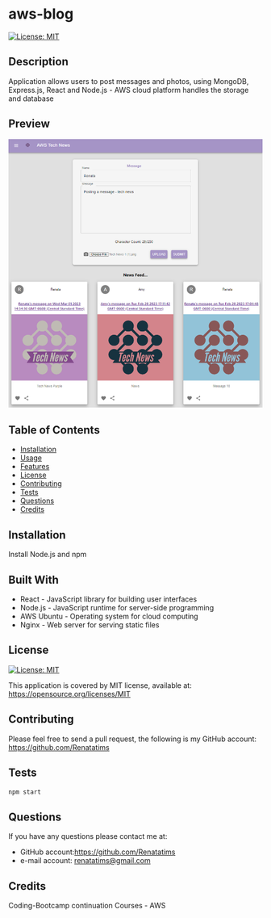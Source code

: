 # aws-blog
[![License: MIT](https://img.shields.io/badge/License-MIT-blue.svg)](https://opensource.org/licenses/MIT)

## Description

Application allows users to post messages and photos, using MongoDB, Express.js, React and Node.js - AWS cloud platform handles the storage and database

## Preview
 ![Preview](assets/screenshots/Capture1.PNG)

## Table of Contents

- [Installation](#installation)
- [Usage](#usage)
- [Features](#features)
- [License](#license)
- [Contributing](#contributing)
- [Tests](#tests)
- [Questions](#questions)
- [Credits](#credits)

## Installation

Install Node.js and npm

## Built With

 - React - JavaScript library for building user interfaces
 - Node.js - JavaScript runtime for server-side programming
 - AWS Ubuntu - Operating system for cloud computing
 - Nginx - Web server for serving static files

## License

[![License: MIT](https://img.shields.io/badge/License-MIT-blue.svg)](https://opensource.org/licenses/MIT)

This application is covered by MIT license, available at:
https://opensource.org/licenses/MIT

## Contributing

Please feel free to send a pull request, the following is my GitHub account: https://github.com/Renatatims

## Tests

```
npm start
```

## Questions

If you have any questions please contact me at:

- GitHub account:https://github.com/Renatatims
- e-mail account: renatatims@gmail.com

## Credits

Coding-Bootcamp continuation Courses - AWS
